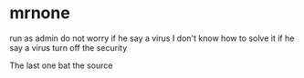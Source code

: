 # mrnone
run as admin
do not worry if he say a virus I don't know how to solve it if he say a virus turn off the security




The last one bat the source
